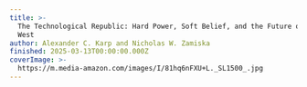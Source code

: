 ```yaml
---
title: >-
  The Technological Republic: Hard Power, Soft Belief, and the Future of the
  West
author: Alexander C. Karp and Nicholas W. Zamiska
finished: 2025-03-13T00:00:00.000Z
coverImage: >-
  https://m.media-amazon.com/images/I/81hq6nFXU+L._SL1500_.jpg
---
```

